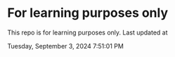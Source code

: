 # For learning purposes only
This repo is for learning purposes only.
Last updated at

Tuesday, September 3, 2024 7:51:01 PM

